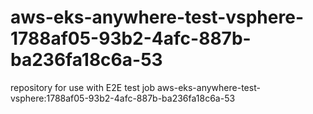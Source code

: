 # aws-eks-anywhere-test-vsphere-1788af05-93b2-4afc-887b-ba236fa18c6a-53
repository for use with E2E test job aws-eks-anywhere-test-vsphere:1788af05-93b2-4afc-887b-ba236fa18c6a-53

